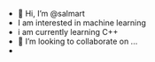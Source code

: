 - 👋 Hi, I’m @salmart
- I am interested in machine learning
- i am currently learning C++
- 💞️ I’m looking to collaborate on ...
- 

<!---
Testing this out
--->
